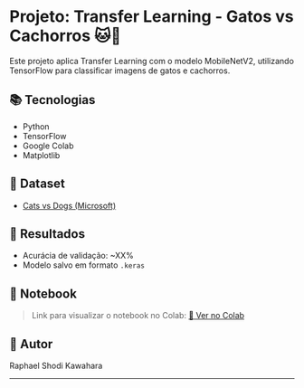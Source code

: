 # Projeto: Transfer Learning - Gatos vs Cachorros 🐱🐶

Este projeto aplica Transfer Learning com o modelo MobileNetV2, utilizando TensorFlow para classificar imagens de gatos e cachorros.

## 📚 Tecnologias
- Python
- TensorFlow
- Google Colab
- Matplotlib

## 📁 Dataset
- [Cats vs Dogs (Microsoft)](https://www.microsoft.com/en-us/download/details.aspx?id=54765)

## 🧪 Resultados
- Acurácia de validação: ~XX%
- Modelo salvo em formato `.keras`

## 📓 Notebook
> Link para visualizar o notebook no Colab:
[🔗 Ver no Colab](https://colab.research.google.com/drive/18F49KOKO5j2pU5IyjcnyyabNgj5wW4gc?usp=sharing)

## 👤 Autor
Raphael Shodi Kawahara

---

